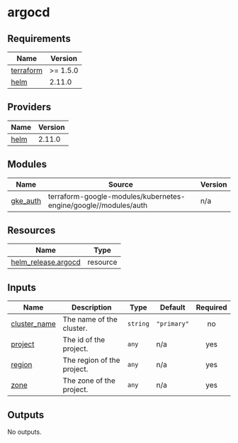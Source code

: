 # argocd

<!-- BEGINNING OF PRE-COMMIT-TERRAFORM DOCS HOOK -->
## Requirements

| Name | Version |
|------|---------|
| <a name="requirement_terraform"></a> [terraform](#requirement\_terraform) | >= 1.5.0 |
| <a name="requirement_helm"></a> [helm](#requirement\_helm) | 2.11.0 |

## Providers

| Name | Version |
|------|---------|
| <a name="provider_helm"></a> [helm](#provider\_helm) | 2.11.0 |

## Modules

| Name | Source | Version |
|------|--------|---------|
| <a name="module_gke_auth"></a> [gke\_auth](#module\_gke\_auth) | terraform-google-modules/kubernetes-engine/google//modules/auth | n/a |

## Resources

| Name | Type |
|------|------|
| [helm_release.argocd](https://registry.terraform.io/providers/hashicorp/helm/2.11.0/docs/resources/release) | resource |

## Inputs

| Name | Description | Type | Default | Required |
|------|-------------|------|---------|:--------:|
| <a name="input_cluster_name"></a> [cluster\_name](#input\_cluster\_name) | The name of the cluster. | `string` | `"primary"` | no |
| <a name="input_project"></a> [project](#input\_project) | The id of the project. | `any` | n/a | yes |
| <a name="input_region"></a> [region](#input\_region) | The region of the project. | `any` | n/a | yes |
| <a name="input_zone"></a> [zone](#input\_zone) | The zone of the project. | `any` | n/a | yes |

## Outputs

No outputs.
<!-- END OF PRE-COMMIT-TERRAFORM DOCS HOOK -->

